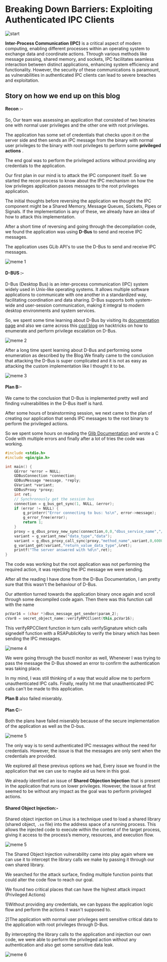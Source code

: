 # Breaking Down Barriers: Exploiting Authenticated IPC Clients

![start](https://github.com/vital-information-resource-under-siege/Hidden/blob/main/Images/start.jpg)

**Inter-Process Communication (IPC)** is a critical aspect of modern computing, enabling different processes within an operating system to exchange data and coordinate actions. Through various methods like message passing, shared memory, and sockets, IPC facilitates seamless interaction between distinct applications, enhancing system efficiency and functionality. However, the security of these communications is paramount, as vulnerabilities in authenticated IPC clients can lead to severe breaches and exploitation. 

## Story on how we end up on this blog

#### Recon :-

So, Our team was assessing an application that consisted of two binaries one with normal user privileges and the other one with root privileges.

The application has some set of credentials that checks upon it on the server side and then sends an IPC message from the binary with normal user privileges to the binary with root privileges to perform some **privileged actions** .

The end goal was to perform the privileged actions without providing any credentials to the application. 

Our first plan in our mind is to attack the IPC component itself. So we started the recon process to know about the IPC mechanism on how the low privileges application passes messages to the root privileges application.

The initial thoughts before reversing the application we thought the IPC component might be a Shared Memory, Message Queues, Sockets, Pipes or Signals. If the implementation is any of these, we already have an idea of how to attack this implementation.

After a short time of reversing and going through the decompilation code, we found the application was using **D-Bus** to send and receive IPC messages.

The application uses GLib API's to use the D-Bus to send and receive IPC messages.

![meme 1](https://github.com/vital-information-resource-under-siege/Hidden/blob/main/Images/dbus_function.png)

#### D-BUS :-

D-Bus (Desktop Bus) is an inter-process communication (IPC) system widely used in Unix-like operating systems. It allows multiple software applications to communicate with one another in a standardized way, facilitating coordination and data sharing. D-Bus supports both system-wide and user-session communication, making it integral to modern desktop environments and system services.

So, we spent some time learning about D-Bus by visiting its [documentation page](https://www.freedesktop.org/wiki/Software/dbus) and also we came across this [cool blog](https://book.hacktricks.xyz/linux-hardening/privilege-escalation/d-bus-enumeration-and-command-injection-privilege-escalation) on hacktricks on how to enumerate and perform privilege escalation on D-Bus.

![meme 2](https://github.com/vital-information-resource-under-siege/Hidden/blob/main/Images/dbus.jpg)

After a long time spent learning about D-Bus and performing some enumeration as described by the Blog.We finally came to the conclusion that attacking the D-Bus is super complicated and it is not as easy as attacking the custom implementation like  I thought it to be.

![meme 3](https://github.com/vital-information-resource-under-siege/Hidden/blob/main/Images/dbus_vs_me.jpg)

#### Plan B:-

We came to the conclusion that D-Bus is implemented pretty well and finding vulnerabilities in the D-Bus itself is hard.

After some hours of brainstorming session, we next came to the plan of creating our application that sends IPC messages to the root binary to perform the privileged actions.

So we spent some hours on reading the [Glib Documentation](https://docs.gtk.org/glib/) and wrote a C Code with multiple errors and finally after a lot of tries the code was working.

```c
#include <stdio.h>
#include <gio/gio.h>

int main() {
    GError *error = NULL;
    GDBusConnection *connection;
    GDBusMessage *message, *reply;
    GVariant *variant;
    GDBusProxy *proxy;
    int ret;
    // Synchronously get the session bus
    connection = g_bus_get_sync(1, NULL, &error);
    if (error != NULL) {
        g_printerr("Error connecting to bus: %s\n", error->message);
        g_error_free(error);
        return 1;
    }
    proxy = g_dbus_proxy_new_sync(connection,0,0,"dbus_service_name","/object_path","interface_name",0,&error);
    variant = g_variant_new("data_type","data");
    variant = g_dbus_proxy_call_sync(proxy,"method_name",variant,0,60000,0,&error);
    g_variant_get(variant,"return_value_data_type",&ret);
    printf("The server answered with %d\n",ret);
}
```

The code was working but the root application was not performing the required action, it was rejecting the IPC message we were sending.

After all the reading I have done from the D-Bus Documentation, I am pretty sure that this wasn't the behaviour of D-Bus.

Our attention turned towards the application binary once again and scroll through some decompiled code again. Then there was this function call with the name 

```c++
pcVar16 = (char *)dbus_message_get_sender(param_2);
cVar8 = secret_object_name::verifyRPCClient(this,pcVar16);
```

This verifyRPCClient function in turn calls verifySignature which calls signedelf function with a RSAPublicKey to verify the binary which has been sending the IPC messages.  

![meme 4](https://github.com/vital-information-resource-under-siege/Hidden/blob/main/Images/plan.jpg)

We were going through the busctl monitor as well, Whenever I was trying to pass the message the D-Bus showed an error to confirm the authentication was taking place.

In my mind, I was still thinking of a way that would allow me to perform unauthenticated IPC calls. Finally, reality hit me that unauthenticated IPC calls can't be made to this application. 

**Plan B** also failed miserably.

#### Plan C:-

Both the plans have failed miserably because of the secure implementation of the application as well as the D-bus.

![meme 5](https://github.com/vital-information-resource-under-siege/Hidden/blob/main/Images/2_vs_1.jpg)

The only way is to send authenticated IPC messages without the need for credentials. However, the issue is that the messages are only sent when the credentials are provided. 

We explored all these previous options we had, Every issue we found in the application that we can use to maybe aid us here in this goal.

We already identified an issue of **Shared Objection Injection** that is present in the application that runs on lower privileges. However, the issue at first seemed to be without any impact as the goal was to perform privileged actions.

#### Shared Object Injection:-

Shared object injection on Linux is a technique used to load a shared library (shared object, `.so` file) into the address space of a running process. This allows the injected code to execute within the context of the target process, giving it access to the process’s memory, resources, and execution flow. 

![meme 5](https://github.com/vital-information-resource-under-siege/Hidden/blob/main/Images/osaka.jpg)

The Shared Object Injection vulnerability came into play again where we can use it to intercept the library calls we make by passing it through our own shared library.

We searched for the attack surface, finding multiple function points that could alter the code flow to reach our goal.

We found two critical places that can have the highest attack impact (Privileged Actions)

1)Without providing any credentials, we can bypass the application logic flow and perform the actions it wasn't supposed to.

2)The application with normal user privileges sent sensitive critical data to the application with root privileges through D-Bus.

By intercepting the library calls to the application and injection our own code, we were able to perform the privileged action without any authentication and also get some sensitive data leak.

![meme 6](https://github.com/vital-information-resource-under-siege/Hidden/blob/main/Images/impact.jpg)





